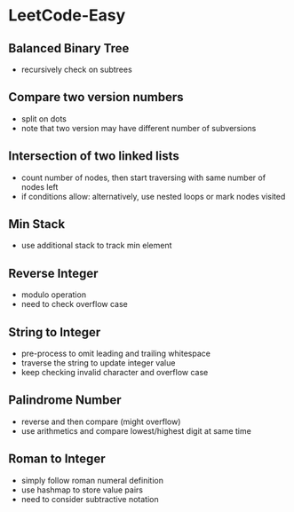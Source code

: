 LeetCode-Easy
========

## Balanced Binary Tree
* recursively check on subtrees

## Compare two version numbers
* split on dots
* note that two version may have different number of subversions

## Intersection of two linked lists
* count number of nodes, then start traversing with same number of nodes left
* if conditions allow: alternatively, use nested loops or mark nodes visited

## Min Stack
* use additional stack to track min element

## Reverse Integer
* modulo operation
* need to check overflow case

## String to Integer
* pre-process to omit leading and trailing whitespace
* traverse the string to update integer value
* keep checking invalid character and overflow case

## Palindrome Number
* reverse and then compare (might overflow)
* use arithmetics and compare lowest/highest digit at same time

## Roman to Integer
* simply follow roman numeral definition
* use hashmap to store value pairs
* need to consider subtractive notation

